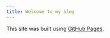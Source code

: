 ```yaml
---
title: Welcome to my blog
---
```


This site was built using [GitHub Pages](https://pages.github.com/).
